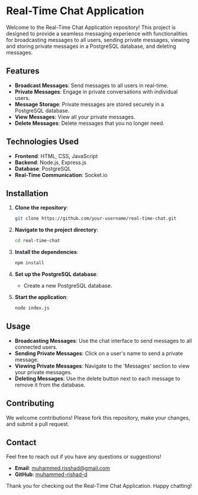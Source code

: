# Real-Time Chat Application

Welcome to the Real-Time Chat Application repository! This project is designed to provide a seamless messaging experience with functionalities for broadcasting messages to all users, sending private messages, viewing and storing private messages in a PostgreSQL database, and deleting messages.

## Features

- **Broadcast Messages**: Send messages to all users in real-time.
- **Private Messages**: Engage in private conversations with individual users.
- **Message Storage**: Private messages are stored securely in a PostgreSQL database.
- **View Messages**: View all your private messages.
- **Delete Messages**: Delete messages that you no longer need.

## Technologies Used

- **Frontend**: HTML, CSS, JavaScript
- **Backend**: Node.js, Express.js
- **Database**: PostgreSQL
- **Real-Time Communication**: Socket.io

## Installation

1. **Clone the repository**:
    ```bash
    git clone https://github.com/your-username/real-time-chat.git
    ```

2. **Navigate to the project directory**:
    ```bash
    cd real-time-chat
    ```

3. **Install the dependencies**:
    ```bash
    npm install
    ```

4. **Set up the PostgreSQL database**:
    - Create a new PostgreSQL database.

5. **Start the application**:
    ```bash
    node index.js
    ```

## Usage

- **Broadcasting Messages**: Use the chat interface to send messages to all connected users.
- **Sending Private Messages**: Click on a user's name to send a private message.
- **Viewing Private Messages**: Navigate to the 'Messages' section to view your private messages.
- **Deleting Messages**: Use the delete button next to each message to remove it from the database.

## Contributing

We welcome contributions! Please fork this repository, make your changes, and submit a pull request.


## Contact

Feel free to reach out if you have any questions or suggestions!

- **Email**: muhammed.risshad@gmail.com
- **GitHub**: [muhammed-rishad-d](https://github.com/muhammed-rishad-c)

Thank you for checking out the Real-Time Chat Application. Happy chatting!


